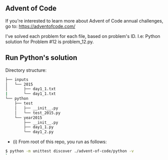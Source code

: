 ## Advent of Code

If you're interested to learn more about Advent of Code annual challenges, go to: https://adventofcode.com/


I've solved each problem for each file, based on problem's ID. I.e: Python solution for Problem #12 is problem_12.py.


## Run Python's solution


Directory structure:
```sh
├── inputs
│   └── 2015
│       ├── day1_1.txt
|       └── day1_1.txt
└── python
    ├── test
    │   ├── __init__.py
    │   └── test_2015.py
    └── year2015
        ├── __init__.py
        ├── day1_1.py
        └── day1_2.py
```


* (i) From root of this repo, you run as follows:
```sh
$ python -m unittest discover ./advent-of-code/python -v
`
